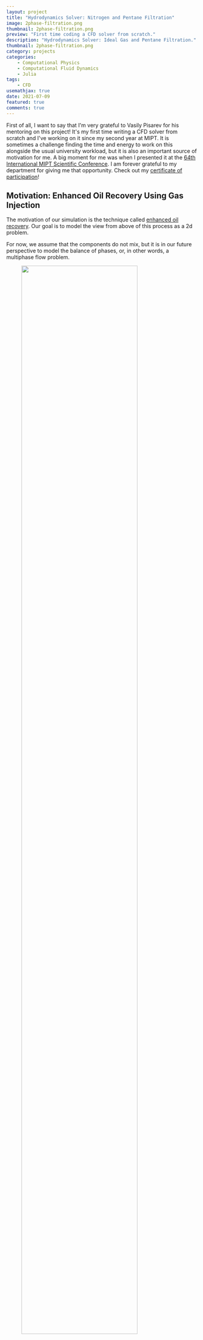 ```yaml
---
layout: project
title: "Hydrodynamics Solver: Nitrogen and Pentane Filtration"
image: 2phase-filtration.png
thumbnail: 2phase-filtration.png
preview: "First time coding a CFD solver from scratch."
description: "Hydrodynamics Solver: Ideal Gas and Pentane Filtration."
thumbnail: 2phase-filtration.png
category: projects
categories:
    - Computational Physics
    - Computational Fluid Dynamics
    - Julia
tags:
    - CFD
usemathjax: true
date: 2021-07-09
featured: true
comments: true
---
```


First of all, I want to say that I'm very grateful to
Vasily Pisarev for his mentoring on this project!
It's my first time writing a CFD solver from scratch
and I've working on it since my second year at MIPT.
It is sometimes a challenge finding the time and
energy to work on this alongside the usual 
university workload, but it is also an important
source of motivation for me.
A big moment for me was when I presented it at the
[64th International MIPT Scientific Conference](https://conf.mipt.ru/). I am
forever grateful to my department for giving me that
opportunity. Check out my 
<a href="../files/conference-certificate.pdf" download="conference-certificate">certificate of participation</a>!

## Motivation: Enhanced Oil Recovery Using Gas Injection

The motivation of our simulation is the technique called 
[enhanced oil recovery](https://en.wikipedia.org/wiki/Enhanced_oil_recovery).
Our goal is to model the view from above of this process
as a 2d problem.

For now, we assume that the components do not mix, but it
is in our future perspective to model the balance of phases,
or, in other words, a multiphase flow problem.

<figure>
<img style='height: 85%; width: 85%; object-fit: contain' src="enhanced-oil-recovery.png" atl="">
<figcaption>
An Overview of Oil Production Stages: Enhanced Oil Recovery Techniques and Nitrogen Injection January 2015.
International Journal of Environmental Science and Development
6(9):693-701 DOI:10.7763/IJESD.2015.V6.682
</figcaption>
</figure>

## Flow Through a Porous Medium

The macroscopic flow equations are obtained
by averaging the hydrodynamic equations on a volume,
containing many pores.

<figure>
<img style='height: 85%; width: 85%; object-fit: contain' src="porous-medium.png" atl="">
<figcaption>
An Overview of Oil Production Stages: Enhanced Oil Recovery Techniques and Nitrogen Injection
Convection in Porous Media. 
Authors: Donald A. Nield Adrian Bejan
</figcaption>
</figure>

The filtration velocity $\vec v$ is defined as the average fluid
velocity over a volume containing both solid and fluid material.

$$
    \vec v = \varphi \vec V_f
$$ 
here $\varphi$ is the porosity, and $\vec V_f$ is the average
fluid velocity over a volume consisting only of fluid material.

#### Continuity Equation of Each Component
$$
    \varphi \frac{\partial \rho_i}{\partial t}
    + div (\rho_i \vec{v}_i) = 0
$$
where $\rho_i = \frac{m_i}{V}$.

#### Tait Equation to Relate Liquid Density to Pressure

$$\frac{\hat{\rho} - \rho_0}{\hat{\rho}} = C \log_{10}
    \frac{B + P}{B + P_0}$$
where $C = 0.2105$,

$\rho_0 = \frac{1}{67.28 \frac{m^3}{mol}}$,

$P_0 = 0.1 MPa$,

$B = 35MPa$, in the case of $C_5H_{12}$.

#### Ideal gas equation of state

$$P = \frac{RT}{M} \hat{\rho}$$

#### Darcy's Law

$$ \vec{v_i} = -\frac{1}{\mu_i} \hat K \cdot f_\alpha (s) \cdot \nabla P$$

$K$ - permeability coefficient,

$f_i(s)$ - relative phase permeability, which depends on the
saturation (as an approximation we take $f_i(s_i) = s_i^2$),

<img style='height: 85%; width: 85%; object-fit: contain' src="relative-phase-permeability.svg" atl="">

$\mu$ - dynamic viscosity,

$s$ - saturation.

## Initial and Boundary Conditions

<img style='height: 85%; width: 85%; object-fit: contain' src="problem-formulation.svg" atl="">

## Methods Used

1. Second order finite difference method for spatial discretization using a staggered grid.

2. Explicit predictor-corrector method according to the Heun scheme  for time integration.

3. Newton-Raphson method for finding pressure and gas saturation.

<figure>
<img style='height: 85%; width: 85%; object-fit: contain' src="staggered-grid.png" atl="">
<figcaption>
Staggered Grid.
</figcaption>
</figure>

## Algorithm

1. We are given the densities $\rho_i = \rho_i(t)$.

2. Finding the pressure and gas saturation using the
Newton-Raphson method from the condition of equality
of the pressure of the gas and the liquid:

$$P = P_1 \left( \frac{\rho_1}{s} \right) 
= P_2 \left( \frac{\rho_2}{1 - s}\right)$$

3. Calculation of fluxes from Darcy's law.

4. Calculation of the densities $\rho_i(t + \Delta t)$ based on the known fluxes.

5. Renaming $\rho_i = \rho_i(t + \Delta t)$ and moving on to the next time step.

## Results

<figure>
<img style='height: 100%; width: 100%; object-fit: contain' src="2phase-filtration-density.png" atl="">
<figcaption>
Densities and Velocity field after 500s. The first image corresponds to Nitrogen and the second to Pentane.
</figcaption>
</figure>

<img style='height: 100%; width: 100%; object-fit: contain' src="fluxes.gif" atl="">

## What I've Learned So Far

- Basic notions about multiphase flow and filtration:
how the flow of each component is inhibited 
by the presence of the other, how Darcy's law
looks like when there is more than one component present.

- Better understanding of how to work with boundary
conditions: ghost cells, making sure they are the same
order of complexity as the rest of the scheme.

- Profiling and optimization. Type stability in Julia.

- Organization of medium size project. Function overloading,
functors, modules.

## Troubles Faced

- Oscillating error resulting from the central difference scheme.

<img style='height: 90%; width: 90%; object-fit: contain' src="ideal-gas-filtration.png" atl="">

- Changing the BC in the code was inconvenient, so
we had to automatize the process by creating a structure
that holds the BC and the use of bit masks.

- The sharp step from $P_{in}$ on the inlet to $P_0$
on the inside was causing problems, so we had to
increment $P_{inlet}(t)$ linearly with time
 from $P_0$ to $P_{in}$.

<img style='height: 90%; width: 90%; object-fit: contain' src="two-phase-densities-error.png" atl="">

- Switched to upwind scheme to ensure the conservation of mass.

## What I Would Do Better Next Time

- Start writing documentation from the start :)

- Write code in a more modular style from beginning.

Check out the [source code!](https://github.com/sofiabelen/Two-Phase-Filtration)
